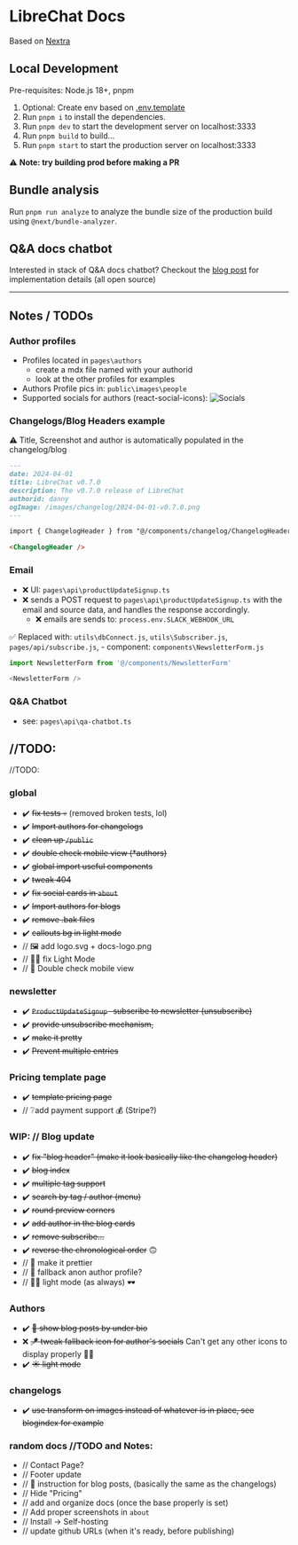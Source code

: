 # LibreChat Docs

Based on [Nextra](https://nextra.site/)

## Local Development

Pre-requisites: Node.js 18+, pnpm

1. Optional: Create env based on [.env.template](./.env.template)
2. Run `pnpm i` to install the dependencies.
3. Run `pnpm dev` to start the development server on localhost:3333
4. Run `pnpm build` to build...
5. Run `pnpm start` to start the production server on localhost:3333

⚠️ **Note: try building prod before making a PR**

## Bundle analysis

Run `pnpm run analyze` to analyze the bundle size of the production build using `@next/bundle-analyzer`.

## Q&A docs chatbot

Interested in stack of Q&A docs chatbot? Checkout the [blog post](https://langfuse.com/blog/qa-chatbot-for-langfuse-docs) for implementation details (all open source)

---

## Notes / TODOs

### Author profiles
- Profiles located in `pages\authors`
  - create a mdx file named with your authorid
  - look at the other profiles for examples
- Authors Profile pics in: `public\images\people`
- Supported socials for authors (react-social-icons):
![Socials](https://camo.githubusercontent.com/bb10ce76806a2db855ae9411682342b31f2857ce8ab62b8c0a46d3c3cdb77fdf/68747470733a2f2f7374617469632e72656163742d736f6369616c2d69636f6e732e636f6d2f726561646d652d696d6167652e706e67)

### Changelogs/Blog Headers example

⚠️ Title, Screenshot and author is automatically populated in the changelog/blog

```markdown
---
date: 2024-04-01
title: LibreChat v0.7.0
description: The v0.7.0 release of LibreChat
authorid: danny
ogImage: /images/changelog/2024-04-01-v0.7.0.png
---

import { ChangelogHeader } from "@/components/changelog/ChangelogHeader";

<ChangelogHeader />
```


### Email
- ❌ UI: `pages\api\productUpdateSignup.ts`
- ❌ sends a POST request to `pages\api\productUpdateSignup.ts` with the email and source data, and handles the response accordingly.
  - ❌ emails are sends to: `process.env.SLACK_WEBHOOK_URL`

✅ Replaced with: `utils\dbConnect.js`, `utils\Subscriber.js`, `pages/api/subscribe.js`, 
        - component: `components\NewsletterForm.js`
```js
import NewsletterForm from '@/components/NewsletterForm'

<NewsletterForm />
```

### Q&A Chatbot
- see: `pages\api\qa-chatbot.ts`



## //TODO:
//TODO:

### global 
- ✔️  ~~fix tests 💀~~ (removed broken tests, lol)
- ✔️ ~~Import authors for changelogs~~
- ✔️ ~~clean up `/public`~~
- ✔️ ~~double check mobile view (*authors)~~
- ✔️ ~~global import useful components~~
- ✔️ ~~tweak 404~~
- ✔️ ~~fix social cards in `about`~~
- ✔️ ~~Import authors for blogs~~
- ✔️ ~~remove .bak files~~
- ✔️ ~~callouts bg in light mode~~
- // 🖼️ add logo.svg + docs-logo.png
- // 🧑‍🦯 fix Light Mode
- // 📱 Double check mobile view

### newsletter
- ✔️ ~~`ProductUpdateSignup` -subscribe to newsletter (unsubscribe)~~  
- ✔️ ~~provide unsubscribe mechanism,~~ 
- ✔️ ~~make it pretty~~
- ✔️ ~~Prevent multiple entries~~

### Pricing template page
- ✔️ ~~template pricing page~~
- // ❔add payment support 💰 (Stripe?) 

### WIP: // Blog update
- ✔️ ~~fix "blog header" (make it look basically like the changelog header)~~
- ✔️ ~~blog index~~
- ✔️ ~~multiple tag support~~
- ✔️ ~~search by tag / author (menu)~~
- ✔️ ~~round preview corners~~
- ✔️ ~~add author in the blog cards~~
- ✔️ ~~remove subscribe...~~
- ✔️ ~~reverse the chronological order~~ 🙃
- // 💅 make it prettier
- // 🥸 fallback anon author profile?
- // 🧑‍🦯 light mode (as always) 🕶️

### Authors
- ✔️ ~~👀 show blog posts by under bio~~
- ❌ ~~🪁 tweak fallback icon for author's socials~~ Can't get any other icons to display properly 🤷‍♂️
- ✔️ ~~☀️ light mode~~

### changelogs
- ✔️ ~~use transform on images instead of whatever is in place, see blogindex for example~~

### random docs //TODO and Notes:
- // Contact Page?
- // Footer update
- // 📝 instruction for blog posts, (basically the same as the changelogs)
- // Hide "Pricing"
- // add and organize docs (once the base properly is set)
- // Add proper screenshots in `about` 
- // Install -> Self-hosting
- // update github URLs (when it's ready, before publishing)
